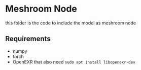 # Meshroom Node
this folder is the code to include the model as meshroom node

## Requirements
* numpy
* torch
* OpenEXR that also need `sudo apt install libopenexr-dev`